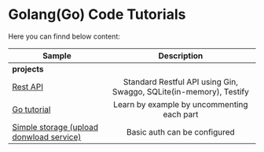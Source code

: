 # Golang(Go) Code Tutorials
Here you can finnd below content:
<table>
<thead>
<tr>
<th>Sample</th>
<th align="center">Description</th>
</tr>
</thead>
<tbody>
<tr>
<td colspan="2"><strong>projects</strong></td>
</tr>
<tr>
<td><a href="/examples/rest-api-gin/spring-boot-reactive-restful-nosql-mongodb">Rest API</a></td>
<td align="center">Standard Restful API using Gin, Swaggo, SQLite(in-memory), Testify</td>
</tr>
<tr>
<td><a href="/tutorial">Go tutorial</a></td>
<td align="center">Learn by example by uncommenting each part</td>
</tr>
<tr>
<td><a href="/examples/storage-service">Simple storage (upload donwload service)</a></td>
<td align="center">Basic auth can be configured</td>
</tr>
<tr>
</tbody>
</table>
